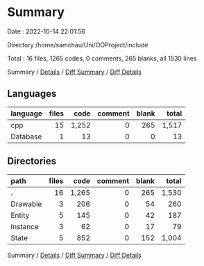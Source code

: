 # Summary

Date : 2022-10-14 22:01:56

Directory /home/samchau/Uni/OOProject/include

Total : 16 files,  1265 codes, 0 comments, 265 blanks, all 1530 lines

Summary / [Details](details.md) / [Diff Summary](diff.md) / [Diff Details](diff-details.md)

## Languages
| language | files | code | comment | blank | total |
| :--- | ---: | ---: | ---: | ---: | ---: |
| cpp | 15 | 1,252 | 0 | 265 | 1,517 |
| Database | 1 | 13 | 0 | 0 | 13 |

## Directories
| path | files | code | comment | blank | total |
| :--- | ---: | ---: | ---: | ---: | ---: |
| . | 16 | 1,265 | 0 | 265 | 1,530 |
| Drawable | 3 | 206 | 0 | 54 | 260 |
| Entity | 5 | 145 | 0 | 42 | 187 |
| Instance | 3 | 62 | 0 | 17 | 79 |
| State | 5 | 852 | 0 | 152 | 1,004 |

Summary / [Details](details.md) / [Diff Summary](diff.md) / [Diff Details](diff-details.md)